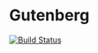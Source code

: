 # Gutenberg

[![Build Status](https://travis-ci.org/ERPedersen/Gutenberg.svg?branch=master)](https://travis-ci.org/ERPedersen/Gutenberg)

